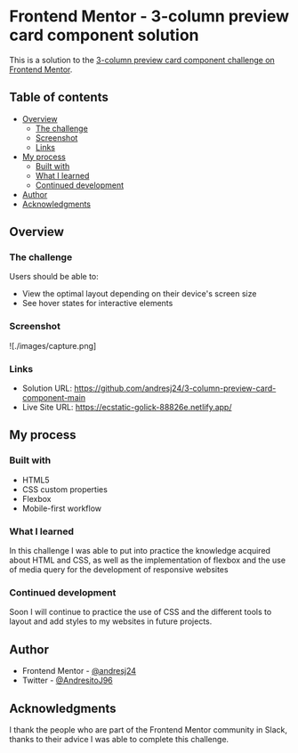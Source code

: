 # Frontend Mentor - 3-column preview card component solution

This is a solution to the [3-column preview card component challenge on Frontend Mentor](https://www.frontendmentor.io/challenges/3column-preview-card-component-pH92eAR2-). 

## Table of contents

- [Overview](#overview)
  - [The challenge](#the-challenge)
  - [Screenshot](#screenshot)
  - [Links](#links)
- [My process](#my-process)
  - [Built with](#built-with)
  - [What I learned](#what-i-learned)
  - [Continued development](#continued-development)
- [Author](#author)
- [Acknowledgments](#acknowledgments)

## Overview

### The challenge

Users should be able to:

- View the optimal layout depending on their device's screen size
- See hover states for interactive elements

### Screenshot

![./images/capture.png]

### Links

- Solution URL: https://github.com/andresj24/3-column-preview-card-component-main
- Live Site URL: https://ecstatic-golick-88826e.netlify.app/

## My process

### Built with

- HTML5
- CSS custom properties
- Flexbox
- Mobile-first workflow

### What I learned

In this challenge I was able to put into practice the knowledge acquired about HTML and CSS, as well as the implementation of flexbox and the use of media query for the development of responsive websites

### Continued development

Soon I will continue to practice the use of CSS and the different tools to layout and add styles to my websites in future projects.

## Author

- Frontend Mentor - [@andresj24](https://www.frontendmentor.io/profile/andresj24)
- Twitter - [@AndresitoJ96](https://twitter.com/AndresitoJ96)

## Acknowledgments

I thank the people who are part of the Frontend Mentor community in Slack, thanks to their advice I was able to complete this challenge.
